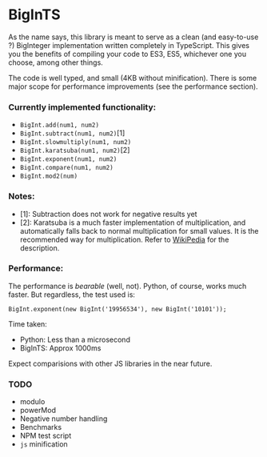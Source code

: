BigInTS
=======

As the name says, this library is meant to serve as a clean (and easy-to-use ?) BigInteger implementation written completely in TypeScript. This gives you the benefits of compiling your code to ES3, ES5, whichever one you choose, among other things.

The code is well typed, and small (4KB without minification). There is some major scope for performance improvements (see the performance section).

### Currently implemented functionality:

* `BigInt.add(num1, num2)`
* `BigInt.subtract(num1, num2)`[1]
* `BigInt.slowmultiply(num1, num2)`
* `BigInt.karatsuba(num1, num2)`[2]
* `BigInt.exponent(num1, num2)`
* `BigInt.compare(num1, num2)`
* `BigInt.mod2(num)`

### Notes:
* [1]: Subtraction does not work for negative results yet
* [2]: Karatsuba is a much faster implementation of multiplication, and automatically falls back to normal multiplication for small values. It is the recommended way for multiplication. Refer to [WikiPedia](https://en.wikipedia.org/wiki/Karatsuba_algorithm) for the description.

### Performance:
The performance is *bearable* (well, not). Python, of course, works much faster. But regardless, the test used is:

```
BigInt.exponent(new BigInt('19956534'), new BigInt('10101'));
```

Time taken:
* Python: Less than a microsecond
* BigInTS: Approx 1000ms

Expect comparisions with other JS libraries in the near future.

### TODO
* modulo
* powerMod
* Negative number handling
* Benchmarks
* NPM test script
* `js` minification
